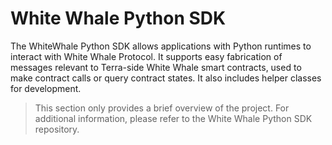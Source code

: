# White Whale Python SDK

The WhiteWhale Python SDK allows applications with Python runtimes to interact with White Whale Protocol. It supports easy fabrication of messages relevant to Terra-side White Whale smart contracts, used to make contract calls or query contract states. It also includes helper classes for development.

> This section only provides a brief overview of the project. For additional information, please refer to the White Whale Python SDK repository.
